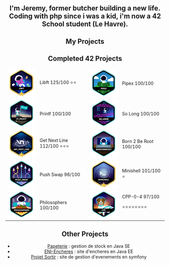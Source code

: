 <div align="center">
	<div align="center">
		<h2>
			I'm Jeremy, former butcher building a new life. Coding with php since i was a kid, i'm now a 42 School student (Le Havre).
		</h2>
	</div>
	<div align="center">
		<h2>
			My Projects
		</h2>
	</div>
	<div align="center">
		<table>
			<thead>
				<tr>
					<h2>
						Completed 42 Projects
					</h2>
				</tr>
			</thead>
			<tr>
				<td>
					<a href="https://github.com/JeremyCheron/Libft">
						<img src="/assets/libftm.png">
					</a>
				</td>
				<td>
					Libft 125/100 ⭐⭐
				</td>
				<td>
					<a href="https://github.com/JeremyCheron/42-pipex">
						<img src="/assets/pipexe.png">
					</a>
				</td>
				<td>
					Pipex 100/100
				</td>
			</tr>
			<tr>
				<td>
					<a href="https://github.com/JeremyCheron/ft_printf">
						<img src="/assets/ft_printfe.png">
					</a>
				</td>
				<td>
					Printf 100/100
				</td>
				<td>
					<a href="https://github.com/JeremyCheron/solong">
						<img src="/assets/so_longe.png">
					</a>
				</td>
				<td>
					So Long 100/100
				</td>
			</tr>
			<tr>
				<td>
					<a href="https://github.com/JeremyCheron/get_next_line">
						<img src="/assets/get_next_linem.png">
					</a>
				</td>
				<td>
					Get Next Line 112/100 ⭐⭐⭐
				</td>
				<td>
					<img src="/assets/born2beroote.png">
				</td>
				<td>
					Born 2 Be Root 100/100
				</td>
			</tr>
			<tr>
				<td>
					<a href="https://github.com/JeremyCheron/Push-Swap">
						<img src="/assets/push_swape.png">
					</a>
				</td>
				<td>
					Push Swap 96/100
				</td>
				<td>
					<a href="https://github.com/JeremyCheron/42_minishell">
						<img src="/assets/minishellm.png">
					</a>
				</td>
				<td>
					Minishell 101/100 ⭐
				</td>
			</tr>
			<tr>
				<td>
					<a href="https://github.com/JeremyCheron/42-Philosophers">
						<img src="/assets/philosopherse.png">
					</a>
				</td>
				<td>
					Philosophers 100/100
				</td>
				<td>
					<img src="/assets/cppe.png">
				</td>
				<td>
					CPP-0-4 97/100 
					<p>⭐⭐⭐⭐⭐⭐⭐⭐</p>
				</td>
			</tr>
		</table>
	</div>
	<div align="center">
		<h2> Other Projects </h2>
		<ul>
			<li>
				<a href="https://github.com/JeremyCheron/papeterie">Papeterie</a> : gestion de stock en Java SE
			</li>
			<li>
				<a href="https://github.com/JeremyCheron/eni-encheres">ENI-Encheres</a> : site d'encheres en Java EE
			</li>
			<li>
				<a href="https://github.com/JeremyCheron/projet-sortir">Projet Sortir</a> : site de gestion d'evenements en symfony
			</li>
		</ul>
	</div>
</div>
